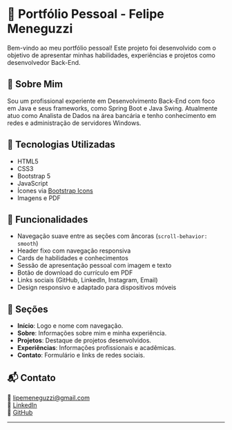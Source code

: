 
# 💼 Portfólio Pessoal - Felipe Meneguzzi

Bem-vindo ao meu portfólio pessoal! Este projeto foi desenvolvido com o objetivo de apresentar minhas habilidades, experiências e projetos como desenvolvedor Back-End.

## 🧑 Sobre Mim

Sou um profissional experiente em Desenvolvimento Back-End com foco em Java e seus frameworks, como Spring Boot e Java Swing. Atualmente atuo como Analista de Dados na área bancária e tenho conhecimento em redes e administração de servidores Windows.

## 🚀 Tecnologias Utilizadas

- HTML5
- CSS3
- Bootstrap 5
- JavaScript
- Ícones via [Bootstrap Icons](https://icons.getbootstrap.com/)
- Imagens e PDF

## 📄 Funcionalidades

- Navegação suave entre as seções com âncoras (`scroll-behavior: smooth`)
- Header fixo com navegação responsiva
- Cards de habilidades e conhecimentos
- Sessão de apresentação pessoal com imagem e texto
- Botão de download do currículo em PDF
- Links sociais (GitHub, LinkedIn, Instagram, Email)
- Design responsivo e adaptado para dispositivos móveis

## 🎯 Seções

- **Início**: Logo e nome com navegação.
- **Sobre**: Informações sobre mim e minha experiência.
- **Projetos**: Destaque de projetos desenvolvidos.
- **Experiências**: Informações profissionais e acadêmicas.
- **Contato**: Formulário e links de redes sociais.


## 📬 Contato

📧 lipemeneguzzi@gmail.com  
🔗 [LinkedIn](https://www.linkedin.com/in/felipe-meneguzzi-81a02522a/)  
🐙 [GitHub](https://github.com/Felipe-Meneguzz1)

---

